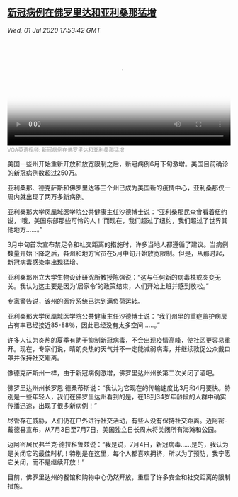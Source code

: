 <!--1593627088000-->
[新冠病例在佛罗里达和亚利桑那猛增](https://www.voachinese.com/a/covid-numbers-soar-to-new-record-in-florida-and-arizona-20200701/5484963.html)
------

<div><i>Wed, 01 Jul 2020 17:53:42 GMT</i></div><video poster="https://images.weserv.nl?url=gdb.voanews.com/a82f41e4-7519-4e76-ad59-caf441c38498_tv_r1_s_w900.jpg" src="https://av.voanews.com/Videoroot/Pangeavideo/2020/06/a/a8/a82f41e4-7519-4e76-ad59-caf441c38498_240p.mp4" style="width:100%" controls></video><div><small style="color: #999;">VOA英语视频:  新冠病例在佛罗里达和亚利桑那猛增</small></div><p>美国一些州开始重新开放和放宽限制之后，新冠病例6月下旬激增。美国目前确诊的新冠病例数超过250万。</p><p>亚利桑那、德克萨斯和佛罗里达等三个州已成为美国新的疫情中心，亚利桑那仅一周内就出现了两万多新病例。</p><p>亚利桑那大学凤凰城医学院公共健康主任沙德博士说：“亚利桑那民众曾看着纽约说，‘哦，美国东部那些可怜的人！’而现在，我们超过了纽约，我们超过了世界其他地方……。”</p><p>3月中旬首次宣布禁足令和社交距离的措施时，许多当地人都遵循了建议。当病例数量开始下降之后，各州和地方官员在5月中旬开始放宽限制。但是，从那时起，新冠病毒感染率出现猛增。</p><p>亚利桑那州立大学生物设计研究所教授陈强说：“这与任何新的病毒株或突变无关。我认为这主要是因为‘居家令’的政策结束，人们开始上班并感到放松。”</p><p>专家警告说，该州的医疗系统已达到满负荷运转。</p><p>亚利桑那大学凤凰城医学院公共健康主任沙德博士说：“我们州里的重症监护病房占有率已经接近85-88％，因此已经没有太多空间……。”</p><p>许多人认为炎热的夏季有助于抑制新冠病毒，不会出现疫情高峰，使社区更容易重开。现在，专家们说，晴朗炎热的天气并不一定能减弱病毒，并继续敦促公众戴口罩并保持社交距离。</p><p>像德克萨斯州一样，由于新冠病例激增，佛罗里达州州长第二次关闭了酒吧。</p><p>佛罗里达州州长罗恩·德桑蒂斯说：“我认为它现在的传输速度比3月和4月要快。特别是一些年轻人，我们在佛罗里达州看到的是，在18到34岁年龄段的人群中确实传播迅速，出现了很多新病例！”</p><p>尽管存在威胁，人们仍在户外进行社交活动，有些人没有保持社交距离。迈阿密-戴德县宣布，从7月3日至7月7日，美国独立日长周末将关闭所有海滩和公园。</p><p>迈阿密居民弗兰克·德拉科鲁兹说：“我是说，7月4日，新冠病毒……是的，我认为是关闭它的最佳时机！特别是在这里，每个人都喜欢拥挤，所以为了预防，我宁愿它关闭，而不是继续开放！”</p><p>目前，佛罗里达州的餐馆和购物中心仍然开放，重启了许多安全和社交距离的限制措施。</p>
